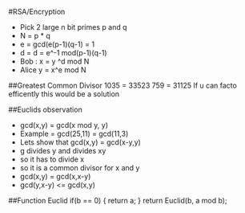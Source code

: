 #RSA/Encryption
- Pick 2 large n bit primes p and q 
- N = p * q
- e = gcd(e(p-1)(q-1) = 1
- d = d = e^-1 mod(p-1)(q-1)
- Bob : x = y ^d mod N
- Alice y = x^e mod N


##Greatest Common Divisor
  1035 = 33523
  759 = 31125
  If u can facto efficently this would be a solution
  
##Euclids observation
  - gcd(x,y) = gcd(x mod y, y)
  - Example = gcd(25,11) = gcd(11,3)
  - Lets show that gcd(x,y) = gcd(x-y,y)
  - g divides y and divides xy
  - so it has to divide x
  - so it is a common divisor for x and y
  - gcd(x,y) = gcd(x,x-y)
  - gcd(y,x-y) <= gcd(x,y)

##Function Euclid
      if(b == 0)
      {
        return a;
      }
      return Euclid(b, a mod b);
